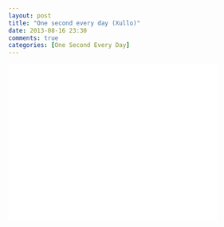 ```yaml
---
layout: post
title: "One second every day (Xullo)"
date: 2013-08-16 23:30
comments: true
categories: [One Second Every Day]
---
```


<iframe width="420" height="315" src="//www.youtube.com/embed/PpthIm49zSc?rel=0" frameborder="0" allowfullscreen></iframe>

